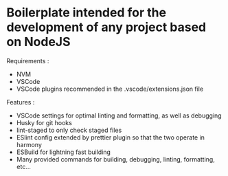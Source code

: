 # Boilerplate intended for the development of any project based on NodeJS

Requirements :

- NVM
- VSCode
- VSCode plugins recommended in the .vscode/extensions.json file

Features :

- VSCode settings for optimal linting and formatting, as well as debugging
- Husky for git hooks
- lint-staged to only check staged files
- ESlint config extended by prettier plugin so that the two operate in harmony
- ESBuild for lightning fast building
- Many provided commands for building, debugging, linting, formatting, etc...
